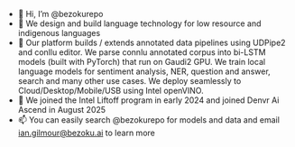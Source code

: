 - 👋 Hi, I’m @bezokurepo
- 👀 We design and build language technology for low resource and indigenous languages
- 🌱 Our platform builds / extends annotated data pipelines using UDPipe2 and conllu editor. We parse connlu annotated corpus into bi-LSTM models (built with PyTorch) that run on Gaudi2 GPU. We train local language models for sentiment analysis, NER, question and answer, search and many other use cases. We deploy seamlessly to Cloud/Desktop/Mobile/USB using Intel openVINO.
- 💞️ We joined the Intel Liftoff program in early 2024 and joined Denvr Ai Ascend in August 2025
- 📫 You can easily search @bezokurepo for models and data and email ian.gilmour@bezoku.ai to learn more 


<!---
bezokurepo/bezokurepo is a ✨ special ✨ repository because its `README.md` (this file) appears on your GitHub profile.
You can click the Preview link to take a look at your changes.
--->
